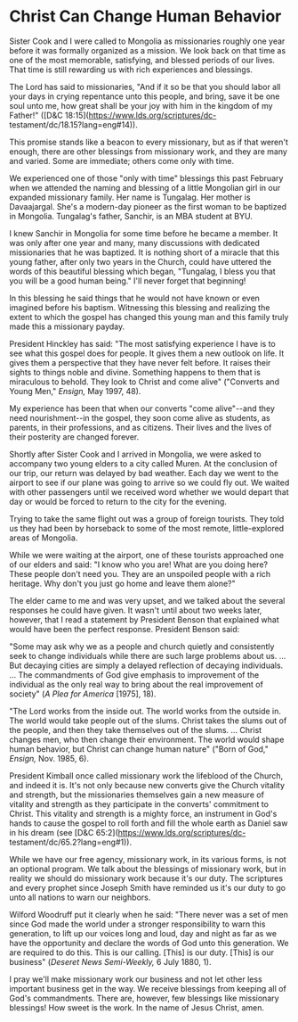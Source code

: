 # Christ Can Change Human Behavior

Sister Cook and I were called to Mongolia as missionaries roughly one year
before it was formally organized as a mission. We look back on that time as
one of the most memorable, satisfying, and blessed periods of our lives. That
time is still rewarding us with rich experiences and blessings.

The Lord has said to missionaries, "And if it so be that you should labor all
your days in crying repentance unto this people, and bring, save it be one
soul unto me, how great shall be your joy with him in the kingdom of my
Father!" ([D&amp;C 18:15](https://www.lds.org/scriptures/dc-
testament/dc/18.15?lang=eng#14)).

This promise stands like a beacon to every missionary, but as if that weren't
enough, there are other blessings from missionary work, and they are many and
varied. Some are immediate; others come only with time.

We experienced one of those "only with time" blessings this past February when
we attended the naming and blessing of a little Mongolian girl in our expanded
missionary family. Her name is Tungalag. Her mother is Davaajargal. She's a
modern-day pioneer as the first woman to be baptized in Mongolia. Tungalag's
father, Sanchir, is an MBA student at BYU.

I knew Sanchir in Mongolia for some time before he became a member. It was
only after one year and many, many discussions with dedicated missionaries
that he was baptized. It is nothing short of a miracle that this young father,
after only two years in the Church, could have uttered the words of this
beautiful blessing which began, "Tungalag, I bless you that you will be a good
human being." I'll never forget that beginning!

In this blessing he said things that he would not have known or even imagined
before his baptism. Witnessing this blessing and realizing the extent to which
the gospel has changed this young man and this family truly made this a
missionary payday.

President Hinckley has said: "The most satisfying experience I have is to see
what this gospel does for people. It gives them a new outlook on life. It
gives them a perspective that they have never felt before. It raises their
sights to things noble and divine. Something happens to them that is
miraculous to behold. They look to Christ and come alive" ("Converts and Young
Men," _Ensign,_ May 1997, 48).

My experience has been that when our converts "come alive"--and they need
nourishment--in the gospel, they soon come alive as students, as parents, in
their professions, and as citizens. Their lives and the lives of their
posterity are changed forever.

Shortly after Sister Cook and I arrived in Mongolia, we were asked to
accompany two young elders to a city called Muren. At the conclusion of our
trip, our return was delayed by bad weather. Each day we went to the airport
to see if our plane was going to arrive so we could fly out. We waited with
other passengers until we received word whether we would depart that day or
would be forced to return to the city for the evening.

Trying to take the same flight out was a group of foreign tourists. They told
us they had been by horseback to some of the most remote, little-explored
areas of Mongolia.

While we were waiting at the airport, one of these tourists approached one of
our elders and said: "I know who you are! What are you doing here? These
people don't need you. They are an unspoiled people with a rich heritage. Why
don't you just go home and leave them alone?"

The elder came to me and was very upset, and we talked about the several
responses he could have given. It wasn't until about two weeks later, however,
that I read a statement by President Benson that explained what would have
been the perfect response. President Benson said:

"Some may ask why we as a people and church quietly and consistently seek to
change individuals while there are such large problems about us. ... But
decaying cities are simply a delayed reflection of decaying individuals. ... The
commandments of God give emphasis to improvement of the individual as the only
real way to bring about the real improvement of society" (_A Plea for America_
[1975], 18).

"The Lord works from the inside out. The world works from the outside in. The
world would take people out of the slums. Christ takes the slums out of the
people, and then they take themselves out of the slums. ... Christ changes men,
who then change their environment. The world would shape human behavior, but
Christ can change human nature" ("Born of God," _Ensign,_ Nov. 1985, 6).

President Kimball once called missionary work the lifeblood of the Church, and
indeed it is. It's not only because new converts give the Church vitality and
strength, but the missionaries themselves gain a new measure of vitality and
strength as they participate in the converts' commitment to Christ. This
vitality and strength is a mighty force, an instrument in God's hands to cause
the gospel to roll forth and fill the whole earth as Daniel saw in his dream
(see [D&amp;C 65:2](https://www.lds.org/scriptures/dc-
testament/dc/65.2?lang=eng#1)).

While we have our free agency, missionary work, in its various forms, is not
an optional program. We talk about the blessings of missionary work, but in
reality we should do missionary work because it's our duty. The scriptures and
every prophet since Joseph Smith have reminded us it's our duty to go unto all
nations to warn our neighbors.

Wilford Woodruff put it clearly when he said: "There never was a set of men
since God made the world under a stronger responsibility to warn this
generation, to lift up our voices long and loud, day and night as far as we
have the opportunity and declare the words of God unto this generation. We are
required to do this. This is our calling. [This] is our duty. [This] is our
business" (_Deseret News Semi-Weekly,_ 6 July 1880, 1).

I pray we'll make missionary work our business and not let other less
important business get in the way. We receive blessings from keeping all of
God's commandments. There are, however, few blessings like missionary
blessings! How sweet is the work. In the name of Jesus Christ, amen.

